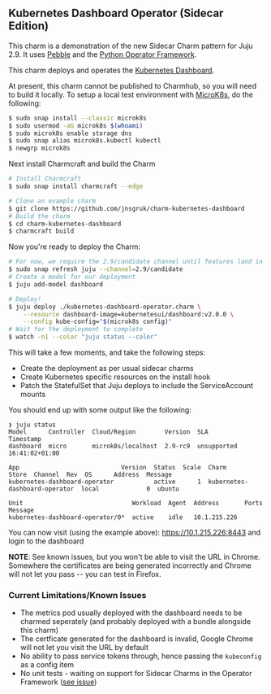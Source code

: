 ## Kubernetes Dashboard Operator (Sidecar Edition)

This charm is a demonstration of the new Sidecar Charm pattern for Juju 2.9. It uses [Pebble](https://github.com/canonical/pebble) and the [Python Operator Framework](https://pythonoperatorframework.io).

This charm deploys and operates the [Kubernetes Dashboard](https://kubernetes.io/docs/tasks/access-application-cluster/web-ui-dashboard/).

At present, this charm cannot be published to Charmhub, so you will need to build it locally. To setup a local test environment with [MicroK8s](https://microk8s.io), do the following:

```bash
$ sudo snap install --classic microk8s
$ sudo usermod -aG microk8s $(whoami)
$ sudo microk8s enable storage dns
$ sudo snap alias microk8s.kubectl kubectl
$ newgrp microk8s
```

Next install Charmcraft and build the Charm

```bash
# Install Charmcraft
$ sudo snap install charmcraft --edge

# Clone an example charm
$ git clone https://github.com/jnsgruk/charm-kubernetes-dashboard
# Build the charm
$ cd charm-kubernetes-dashboard
$ charmcraft build
```

Now you're ready to deploy the Charm:

```bash
# For now, we require the 2.9/candidate channel until features land in candidate/stable
$ sudo snap refresh juju --channel=2.9/candidate
# Create a model for our deployment
$ juju add-model dashboard

# Deploy!
$ juju deploy ./kubernetes-dashboard-operator.charm \
    --resource dashboard-image=kubernetesui/dashboard:v2.0.0 \
    --config kube-config="$(microk8s config)"
# Wait for the deployment to complete
$ watch -n1 --color "juju status --color"
```

This will take a few moments, and take the following steps:

- Create the deployment as per usual sidecar charms
- Create Kubernetes specific resources on the install hook
- Patch the StatefulSet that Juju deploys to include the ServiceAccount mounts

You should end up with some output like the following:

```
❯ juju status
Model      Controller  Cloud/Region        Version  SLA          Timestamp
dashboard  micro       microk8s/localhost  2.9-rc9  unsupported  16:41:02+01:00

App                            Version  Status  Scale  Charm                          Store  Channel  Rev  OS      Address  Message
kubernetes-dashboard-operator           active      1  kubernetes-dashboard-operator  local             0  ubuntu

Unit                              Workload  Agent  Address       Ports  Message
kubernetes-dashboard-operator/0*  active    idle   10.1.215.226
```

You can now visit (using the example above): https://10.1.215.226:8443 and login to the dashboard

**NOTE**: See known issues, but you won't be able to visit the URL in Chrome. Somewhere the certificates are being generated incorrectly and Chrome will not let you pass -- you can test in Firefox.

### Current Limitations/Known Issues

- The metrics pod usually deployed with the dashboard needs to be charmed seperately (and probably deployed with a bundle alongside this charm)
- The certficate generated for the dashboard is invalid, Google Chrome will not let you visit the URL by default
- No ability to pass service tokens through, hence passing the `kubeconfig` as a config item
- No unit tests - waiting on support for Sidecar Charms in the Operator Framework ([see issue](https://github.com/canonical/operator/issues/488))
